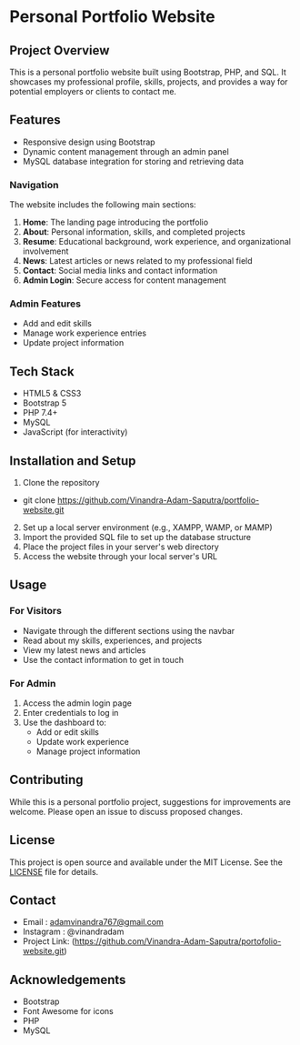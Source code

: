 # Personal Portfolio Website

## Project Overview

This is a personal portfolio website built using Bootstrap, PHP, and SQL. It showcases my professional profile, skills, projects, and provides a way for potential employers or clients to contact me.

## Features

- Responsive design using Bootstrap
- Dynamic content management through an admin panel
- MySQL database integration for storing and retrieving data

### Navigation
The website includes the following main sections:

1. **Home**: The landing page introducing the portfolio
2. **About**: Personal information, skills, and completed projects
3. **Resume**: Educational background, work experience, and organizational involvement
4. **News**: Latest articles or news related to my professional field
5. **Contact**: Social media links and contact information
6. **Admin Login**: Secure access for content management

### Admin Features
- Add and edit skills
- Manage work experience entries
- Update project information

## Tech Stack

- HTML5 & CSS3
- Bootstrap 5
- PHP 7.4+
- MySQL
- JavaScript (for interactivity)

## Installation and Setup

1. Clone the repository
  - git clone https://github.com/Vinandra-Adam-Saputra/portfolio-website.git
2. Set up a local server environment (e.g., XAMPP, WAMP, or MAMP)
3. Import the provided SQL file to set up the database structure
4. Place the project files in your server's web directory
5. Access the website through your local server's URL

## Usage

### For Visitors

- Navigate through the different sections using the navbar
- Read about my skills, experiences, and projects
- View my latest news and articles
- Use the contact information to get in touch

### For Admin

1. Access the admin login page
2. Enter credentials to log in
3. Use the dashboard to:
   - Add or edit skills
   - Update work experience
   - Manage project information

## Contributing
While this is a personal portfolio project, suggestions for improvements are welcome. Please open an issue to discuss proposed changes.

## License
This project is open source and available under the MIT License. See the [LICENSE](LICENSE) file for details.

## Contact
- Email : adamvinandra767@gmail.com
- Instagram : @vinandradam
- Project Link: (https://github.com/Vinandra-Adam-Saputra/portofolio-website.git)

## Acknowledgements

- Bootstrap
- Font Awesome for icons
- PHP
- MySQL

